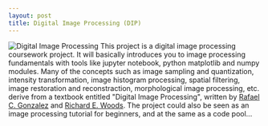 ```yaml
---
layout: post
title: Digital Image Processing (DIP)
---
```

![Digital Image Processing](http://www.isy.liu.se/cvl/edu/TSBB08/images/Colortext.png "DIP")
This project is a digital image processing coursework project. It will basically introduces you to image processing fundamentals with tools like jupyter notebook, python matplotlib and numpy modules. Many of the concepts such as image sampling and quantization, intensity transformation, image histogram processing, spatial filtering, image restoration and reconstraction, morphological image processing, etc. derive from a textbook entitled "Digital Image Processing", written by [Rafael C. Gonzalez](http://imageprocessingplace.com/root_files_V3/about_the_authors/gonzalez.htm) and [Richard E. Woods](http://www.rwood.ca/richard-wood-biography).
The project could also be seen as an image processing tutorial for beginners, and at the same as a code pool... 



